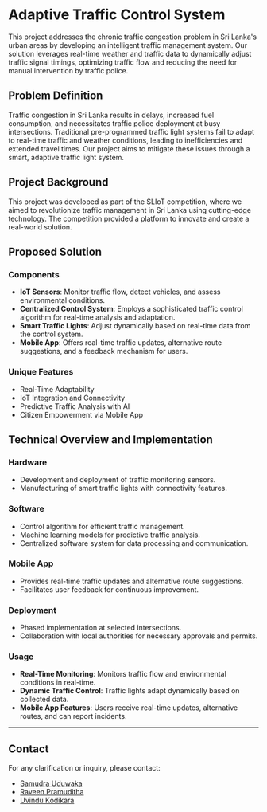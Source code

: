 # Adaptive Traffic Control System

This project addresses the chronic traffic congestion problem in Sri Lanka's urban areas by developing an intelligent traffic management system. Our solution leverages real-time weather and traffic data to dynamically adjust traffic signal timings, optimizing traffic flow and reducing the need for manual intervention by traffic police.

## Problem Definition

Traffic congestion in Sri Lanka results in delays, increased fuel consumption, and necessitates traffic police deployment at busy intersections. Traditional pre-programmed traffic light systems fail to adapt to real-time traffic and weather conditions, leading to inefficiencies and extended travel times. Our project aims to mitigate these issues through a smart, adaptive traffic light system.

## Project Background

This project was developed as part of the SLIoT competition, where we aimed to revolutionize traffic management in Sri Lanka using cutting-edge technology. The competition provided a platform to innovate and create a real-world solution.

## Proposed Solution

### Components

- **IoT Sensors**: Monitor traffic flow, detect vehicles, and assess environmental conditions.
- **Centralized Control System**: Employs a sophisticated traffic control algorithm for real-time analysis and adaptation.
- **Smart Traffic Lights**: Adjust dynamically based on real-time data from the control system.
- **Mobile App**: Offers real-time traffic updates, alternative route suggestions, and a feedback mechanism for users.

### Unique Features

- Real-Time Adaptability
- IoT Integration and Connectivity
- Predictive Traffic Analysis with AI
- Citizen Empowerment via Mobile App

## Technical Overview and Implementation

### Hardware

- Development and deployment of traffic monitoring sensors.
- Manufacturing of smart traffic lights with connectivity features.

### Software

- Control algorithm for efficient traffic management.
- Machine learning models for predictive traffic analysis.
- Centralized software system for data processing and communication.

### Mobile App

- Provides real-time traffic updates and alternative route suggestions.
- Facilitates user feedback for continuous improvement.

### Deployment

- Phased implementation at selected intersections.
- Collaboration with local authorities for necessary approvals and permits.

### Usage

- **Real-Time Monitoring**: Monitors traffic flow and environmental conditions in real-time.
- **Dynamic Traffic Control**: Traffic lights adapt dynamically based on collected data.
- **Mobile App Features**: Users receive real-time updates, alternative routes, and can report incidents.

---

## Contact

For any clarification or inquiry, please contact:

- [Samudra Uduwaka](mailto:samudrauduwaka@gmail.com)
- [Raveen Pramuditha](mailto:raveenpspathirana99@gmail.com)
- [Uvindu Kodikara](mailto:uvindukodikara@gmail.com)
